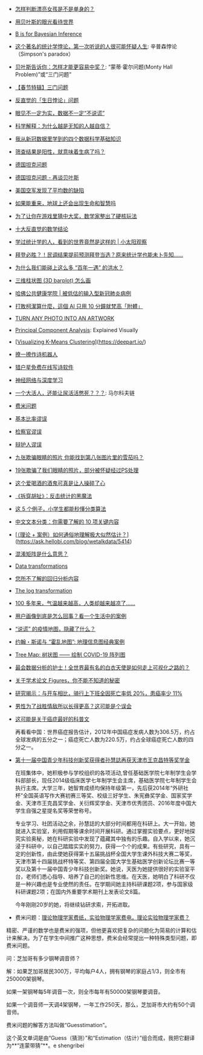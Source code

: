 * [怎样判断漂亮女孩是不是单身的？](http://www.sohu.com/a/271830219_464033)
* [用贝叶斯的眼光看待世界](http://www.sohu.com/a/271549911_100027543)
* [B is for Bayesian Inference](https://www.maths.ox.ac.uk/about-us/life-oxford-mathematics/oxford-mathematics-alphabet/b-bayesian-inference)
* [这个著名的统计学悖论，第一次听说的人很可能怀疑人生](https://mp.weixin.qq.com/s?src=11&timestamp=1542764717&ver=1257&signature=JWTzIvUuH7a3E6x0SFKlAJWURlOvX0*rqudJfHkysg4eGcrlZ1yIewLuRKCd9uJBweYA1Ky6-he3V6RNuN-bdZvrep05xCvrK3frJ6xMwYW*oJ1K7SPQlV-jAjNlh14z&new=1): 辛普森悖论（Simpson's paradox）
* [贝叶斯告诉你：怎样才能更容易中奖？](https://mp.weixin.qq.com/s?src=11&timestamp=1551680385&ver=1463&signature=iQiNUBobJ9sxBkeLenMrNv2QRh*U0459zzxaJUt0N4bcDgdMfCi8LEAhcYs5IhDZ5wiuRO65JII5Y3LT5*203tCR-q3CkxlusTyHUNQW4AdnH2qk-McGDcCJFfUoBcyU&new=1): “蒙蒂·霍尔问题(Monty Hall Problem)”或“三门问题”
* [【春节特辑】三门问题](https://mp.weixin.qq.com/s?src=11&timestamp=1561938907&ver=1701&signature=UaLBfXT36H-477nejZaMhMgGmKECnbdSajo74AJGhr5lCvmEVnVs4Kudwc8BKfXXaKyUMd*0JigkTH51Gl9O5f7f7JOcUf3qrrO0JRh547TY1zbgCB-tZhErGYqFHmnc&new=1)
* [反直觉的「生日悖论」问题](https://mp.weixin.qq.com/s?src=11&timestamp=1561938852&ver=1701&signature=UaLBfXT36H-477nejZaMhMgGmKECnbdSajo74AJGhr6rZQDmeMvWHQxqNQ1TSldQBdfLojzIv18COzAgT0Uil3h1T0yUYfmsGZj41G3drYJamldj6JlVgVKfjrCP8sZk&new=1)
* [眼见不一定为实，数据不一定“不说谎”](https://www.dongqiudi.com/archive/1174207.html)
* [科学解释：为什么越是无知的人越自信？](https://mp.weixin.qq.com/s?__biz=Mzg4MTE4OTQxNA==&mid=2247484039&idx=1&sn=12a8c6ea8d983eba0075d30dbf55e5e2&chksm=cf68f5cef81f7cd82ad6ec7f67915f48b955ac0e11479aedb3e121aca679a8f0ae7a8e2d74f8&mpshare=1&scene=1&srcid=12022ktGouYZNH80TxRXBspb&sharer_sharetime=1575334236752&sharer_shareid=49bb68e4d4ad9f65af077f4e54025da0#rd)
* [我从新冠数据里学到的四个数据科学基础知识](https://mp.weixin.qq.com/s?__biz=MjM5MTQzNzU2NA==&mid=2651678695&idx=3&sn=0bb7dccb3cc6e1c84ff42c0d7be8908b&chksm=bd4c40748a3bc962dca2e0a3aa065a80ddd6420be5c206e7e48f7a9e7324cbbd67d0893f3e23&mpshare=1&scene=1&srcid=042243DYJV8vBizY2vYe55Wv&sharer_sharetime=1587551531982&sharer_shareid=ae50238ead91499c25dfead04d38c61d&key=429edb9feed8a5eb4ba0dd8df11e1bc1cc0800031cc4ccacb6d65ce3108221b8d36d66fdbd909e66740b27a5100e84fd85c231819c2e9ff90355a405e80d2bd520117c59acaed85954af4a5619075dc2&ascene=1&uin=MjEyMzUzNDk2MQ%3D%3D&devicetype=Windows+XP&version=62060841&lang=zh_CN&exportkey=ASR6wmJOWebbQzQeXYca97o%3D&pass_ticket=CkJMYo9D1EQrpGW50RV9HTNnMupyxHJymZEf2nnRH84oo40zR3l8gMwCHLqaUIU3)
* [筛查结果是阳性，就意味着生病了吗？](https://mp.weixin.qq.com/s?__biz=MzI3MzE3OTI0Mw==&mid=2247499005&idx=1&sn=c8e1f897428f12bd623d7ce3f4cf8715&chksm=eb258bf9dc5202ef098f1797de118b0daac4843e4ee15fef4a3b5e3d77ccc5233d3a5a84309a&mpshare=1&scene=1&srcid=0426dSVFCdi7lj5GMkmxLhNi&sharer_sharetime=1587857245216&sharer_shareid=49bb68e4d4ad9f65af077f4e54025da0&key=d51a4283ff2ecb019b011cfe5f74488a0f9da1440458efdcd299827f8b3e28ce98880c4926b7e2705d1c286780ae6fcbaac1843835948ca7b377ae2369ad9c473c895950a0898dc6e92b6de9068c2e51&ascene=1&uin=MjEyMzUzNDk2MQ%3D%3D&devicetype=Windows+XP&version=62060841&lang=zh_CN&exportkey=AZpwIhvPUxbOsgjnKzS263U%3D&pass_ticket=WyEgrrj25frkMfokbtoyksRrtPeGU2ppgS%2BRPcT0QHb9WRxdetYa%2BHEHtR4gvfG5)
* [德国坦克问题](https://www.wikiwand.com/zh-hans/%E5%BE%B7%E5%9B%BD%E5%9D%A6%E5%85%8B%E9%97%AE%E9%A2%98)
* [德国坦克问题 - 再谈贝叶斯](http://blog.sciencenet.cn/blog-677221-1103595.html)
* [美国空军发现了平均数的缺陷](https://mp.weixin.qq.com/s?__biz=MzU1MDQwMTU5OQ==&mid=2247484864&idx=1&sn=dc145d4d829969e6ca3db6c3eda97379&chksm=fba06690ccd7ef860503587cb461d83f734f6c9054f6844a3152896116fcbd44a49af3d145c3&mpshare=1&scene=1&srcid=&sharer_sharetime=1588065815380&sharer_shareid=49bb68e4d4ad9f65af077f4e54025da0&key=51cdf43165327664d6449402205a5d564eb4e427720273e96053b89d27b4e9c5e76032e3c5ceb03da48a0935c093b5214829d21d96afe8f367b8b4cf63387b69354c0542722c7f158789bad512f9b624&ascene=1&uin=MjEyMzUzNDk2MQ%3D%3D&devicetype=Windows+XP&version=62060841&lang=zh_CN&exportkey=AfMlVIxcv98kYvsxy9BHX7U%3D&pass_ticket=C5i9iOtoY4JEMBJe0zor4wcjPhEzyHFU3YPKNM2uXztN1hJ6CqQBcTiVS3Xv46h2)
* [如果能重来，地球上还会出现生命和智慧吗](https://mp.weixin.qq.com/s?__biz=MjM5NDA1Njg2MA==&mid=2652002747&idx=3&sn=1e46bb176544cea265736e776f628128&chksm=bd6b66488a1cef5e2d918aee1ca996aabda4dfc75027820a087f2e02059382d55910a04ae759&mpshare=1&scene=1&srcid=&sharer_sharetime=1590617861105&sharer_shareid=49bb68e4d4ad9f65af077f4e54025da0&key=8d751dd33417fe3f4c91ddfab261cd1c8e2391ecf485e47acd89acbb3b1e8db7d582fda2d6c2b3f6d94f8c49b70885861b16499522eb99b6dd5e6b408988e6efd4f6b4560d59cba71a72c094ae28c145&ascene=1&uin=MjEyMzUzNDk2MQ%3D%3D&devicetype=Windows+XP&version=62060841&lang=zh_CN&exportkey=AV8nYO38BcvM7It9FjpJ0bs%3D&pass_ticket=s%2BXTsJOlBLE09BNGRM0p%2BghhXqK7KfabmPk424lRkfAdqIWcr9toS1OMt5bvZLL4)
* [为了让你在游戏里猜中大奖，数学家整出了硬核玩法](https://mp.weixin.qq.com/s?__biz=MjM5NDA1Njg2MA==&mid=2652002846&idx=3&sn=0043863555c87fb8aa09fcd3b4c89800&chksm=bd6b65ed8a1cecfbca55ffe251d3cb3c56d7afa46973c1c1de7cc64a0abc0e7d114419903105&mpshare=1&scene=1&srcid=&sharer_sharetime=1590793902258&sharer_shareid=49bb68e4d4ad9f65af077f4e54025da0&key=2d4ad61948a09f99f0a991bbe2b742532a3d054d1876fd3d64ab8a8e807ce81e53c92c7c21b16950bb88dd0d82d53008f5ae21f5106272a75bba41a6f3bfc7eea8a7a473ca5c88e513ecb7b32f0694e5&ascene=1&uin=MjEyMzUzNDk2MQ%3D%3D&devicetype=Windows+XP&version=62060841&lang=zh_CN&exportkey=ARcP9wHyVmt5OkGZErg6JjU%3D&pass_ticket=uMa9merJnfxxKApyXGHCG0M56ht9RCQ7IvL14Km1a4lQJ%2FJQNpcbrtCGbfCBqWCa)
* [十大反直觉的数学结论](https://mp.weixin.qq.com/s?__biz=MzU2MDQ5Mzc3MQ==&mid=2247504951&idx=1&sn=e09332b07355390213ded5ec289e6f3b&chksm=fc05b193cb7238857b75c67e3a6f39007d84d2975e9358054f1892c7e1c0ae6eeea1ea5a1067&mpshare=1&scene=1&srcid=0825wqwiKHStZ1PMdSHrNUQ1&sharer_sharetime=1598350643035&sharer_shareid=49bb68e4d4ad9f65af077f4e54025da0#rd)
* [学过统计学的人，看到的世界竟然是这样的 | 小太阳观察](https://mp.weixin.qq.com/s?__biz=MzAwMTcwNDAyNA==&mid=2247483733&idx=1&sn=812bd449d03224b725aeae56645041fc&chksm=9ad4e862ada3617493d16c61bd454f1f324e8318b35ab4d1598cb6c1962a574f19ab5fad997e&mpshare=1&scene=1&srcid=1128Q63J2N5Q2AFG8T8rE5UQ&sharer_sharetime=1606528466539&sharer_shareid=f971125f4b3043a69776fbf7eaa5dbbd#rd)



* [拜登必胜？！民调结果提前预测拜登当选？原来统计学也能未卜先知......](https://mp.weixin.qq.com/s?__biz=MjM5MDE3OTk2Ng==&mid=2657512252&idx=1&sn=95679ba185eeb64d3281164e41ce1ed9&chksm=bdda7c2d8aadf53b93bf2dd7d13565bf1c3d49eed1bce7590ea9d47716be15ce7f21b40dfab4&mpshare=1&scene=1&srcid=1114aNUEqTfsDKS22aqh005n&sharer_sharetime=1605426853493&sharer_shareid=49bb68e4d4ad9f65af077f4e54025da0#rd)



* [为什么我们能碰上这么多 “百年一遇” 的洪水？](https://mp.weixin.qq.com/s?__biz=MzI3MzE3OTI0Mw==&mid=2247501307&idx=1&sn=3d3f179c43cd77eb71c300a660958d9b&chksm=eb25b2ffdc523be91035ae19bb2d759480d763a54c5b63f097272bb51e40b8050ef57bd3389e&mpshare=1&scene=1&srcid=0706WS2zPCPwJpFFrZ1j7Pmw&sharer_sharetime=1594038183078&sharer_shareid=49bb68e4d4ad9f65af077f4e54025da0#rd)



* [三维柱状图 (3D barplot) 怎么画](https://mp.weixin.qq.com/s?__biz=MzI5MzQzMjU4Mw==&mid=2247488083&idx=1&sn=5ce58298ac9327183ec77e8583eddea8&chksm=ec736e3bdb04e72d5b0f5bb343dbb78236e78e3b857434b5e3e939b12c5e2bea945baad10358&mpshare=1&scene=1&srcid=&sharer_sharetime=1577506179532&sharer_shareid=49bb68e4d4ad9f65af077f4e54025da0#rd)



* [哈佛公共健康学院 | 被低估的输入型新冠肺炎病例](https://mp.weixin.qq.com/s?__biz=MzU3Njg0NTM4Ng==&mid=2247484489&idx=1&sn=08eecfe380816f9f2f992924ea7b3f46&chksm=fd0ce76cca7b6e7a1c52c12d677f8193b75359d4063c3977bc2616738e2cdd1f7ce1cb3e360d&mpshare=1&scene=1&srcid=&sharer_sharetime=1581809450623&sharer_shareid=49bb68e4d4ad9f65af077f4e54025da0#rd)



* [打敗柯潔算什麼，這個 AI 只用 10 分鐘就梵高「附體」](http://www.ifuun.com/a20177224091178/)
* [TURN ANY PHOTO INTO AN ARTWORK]()



* [Principal Component Analysis](http://setosa.io/ev/principal-component-analysis/): Explained Visually
* [[Visualizing K-Means Clustering](https://www.naftaliharris.com/blog/visualizing-k-means-clustering)](https://deepart.io/)
* [撩一撩作诗机器人](http://www.voidcn.com/article/p-pmzyyjnv-bnu.html)
* [猎户星免费在线写诗软件](http://www.dopoem.com/)
* [神经网络与深度学习](https://nndl.github.io/)



* [一个大活人，还能让尿活活憋死？？？](<http://www.sohu.com/a/302507155_224832>): 马尔科夫链
* [费米问题]([https://www.wikiwand.com/zh-hans/%E8%B4%B9%E7%B1%B3%E9%97%AE%E9%A2%98](https://www.wikiwand.com/zh-hans/费米问题))



* [基本比率谬误](https://www.wikiwand.com/zh-hans/%E5%9F%BA%E6%9C%AC%E6%AF%94%E7%8E%87%E8%AC%AC%E8%AA%A4)
* [检察官谬误](https://www.wikiwand.com/zh-hans/%E6%AA%A2%E5%AF%9F%E5%AE%98%E8%AC%AC%E8%AA%A4)
* [辩护人谬误](https://www.wikiwand.com/zh-hans/%E8%BE%AF%E8%AD%B7%E4%BA%BA%E8%AC%AC%E8%AA%A4)



* [九张欺骗眼睛的照片 你能找到第八张图片里的雪茄吗？](http://www.sohu.com/a/150053215_99906248)
* [19张欺骗了我们眼睛的照片，部分被怀疑经过PS处理](https://k.sina.com.cn/article_6400820004_17d84c32400100ddph.html)



* [这个爱喝酒的酒鬼可真是让人操碎了心](https://mp.weixin.qq.com/s?__biz=MjM5MDE3OTk2Ng==&mid=2657500066&idx=4&sn=89adf41ccd6efc9365442cb9425b924b&chksm=bdda2cb38aada5a568a8813f779298430deb90dfd8ae37c8e5c0d3aaf8ebc9c1b74456b2bb87&mpshare=1&scene=1&srcid=0911A0GrFJMH3WJbSr8FRMdD&sharer_sharetime=1599775511994&sharer_shareid=49bb68e4d4ad9f65af077f4e54025da0#rd)



* [《拆穿胡扯》：反击统计的黑魔法](https://zhuanlan.zhihu.com/p/257042792?utm_source=wechat_session&utm_medium=social&s_r=0)



* [这 5 个例子，小学生都能秒懂分类算法](https://zhuanlan.zhihu.com/p/47106274)
* [中文文本分类：你需要了解的 10 项关键内容](https://zhuanlan.zhihu.com/p/47761862)
* [[（理论 + 案例）如何通俗地理解极大似然估计？](https://ask.hellobi.com/blog/wetalkdata/5414)](https://ask.hellobi.com/blog/wetalkdata/5414)
* [混淆矩阵是什么意思？](https://www.zhihu.com/question/36883196/answer/506139082)
* [Data transformations](http://www.biostathandbook.com/transformation.html)
* [您所不了解的回归分析内容](https://pro.arcgis.com/zh-cn/pro-app/tool-reference/spatial-statistics/what-they-don-t-tell-you-about-regression-analysis.htm)
* [The log transformation](https://mathbench.umd.edu/modules/misc_scaling/page07.htm)



* [100 多年来，气温越来越高，人类却越来越凉了……](https://mp.weixin.qq.com/s?__biz=MzA3MzE3NTg1OA==&mid=2247520519&idx=1&sn=356074611273191ed5bd3f08c5681d29&chksm=9f11d75aa8665e4c696eb215921f44dd9f072e5fc476b59876b800367c45dd2b57c7d022a2f2&mpshare=1&scene=1&srcid=&sharer_sharetime=1580173297890&sharer_shareid=49bb68e4d4ad9f65af077f4e54025da0#rd)
* [用户画像到底是怎么回事？看一个生活中的案例](https://mp.weixin.qq.com/s?__biz=MzA3MTM3NTA5Ng==&mid=2651063404&idx=4&sn=b1db12312c4203641865a2862faf1f0e&chksm=84de25fbb3a9acede561b64654619ee7d044cbbdfdb8d58b38bbb8d197cb039f509e7318e4bc&mpshare=1&scene=1&srcid=&sharer_sharetime=1580791944843&sharer_shareid=49bb68e4d4ad9f65af077f4e54025da0#rd)
* [“说谎” 的疫情地图，隐藏了什么？](https://www.yidianzixun.com/article/0OW4yaRi?s=mb&appid=mibrowser&version=2&mibusinessId=newhome&env=production&bizDocId=yidian_0OW4yaRi)
* [约翰・斯诺与 “霍乱地图”: 地理信息图经典案例](https://mp.weixin.qq.com/s?__biz=MzU1MTMyNzkyNg==&mid=2247485025&idx=1&sn=acc7e20a76691500bcf4355e8f103387&chksm=fb9247b8cce5ceae2cc18c3cc8d4d33926723d010a867205b062c6636ff979f7fd3bbb66bda2&scene=21#wechat_redirect)
* [Tree Map: 树状图 —— 绘制 COVID-19 阵列图](https://mp.weixin.qq.com/s?__biz=MzU1MTMyNzkyNg==&mid=2247485031&idx=1&sn=4a2f2a91c2c98ab82b045ce6ec286195&chksm=fb9247becce5cea815777bb919bdfd975e11126da0efda049ce5cd6075523fb528ff14aa34f8&scene=21#wechat_redirect)

* [最会数据分析的护士！全世界最有名的白衣天使是如何走上可视化之路的？](https://mp.weixin.qq.com/s?__biz=MzI5MTcwNjA4NQ==&mid=2247494615&idx=1&sn=789a5e9686a42c20516481bda7bb3d2f&chksm=ec0e2e5ddb79a74bda4315c596327ed979e9a3295aa5ca94287034b81d3d7f73a4d109f7e055&mpshare=1&scene=1&srcid=&sharer_sharetime=1592701582207&sharer_shareid=49bb68e4d4ad9f65af077f4e54025da0&exportkey=Afii376fs%2BsV86uGigadEXY%3D&pass_ticket=JlQoTfNIdgUoKZmJ2PgRuJYFUTj8AsXxAJCN2zRn5V5ixqIqfZLs6mZG%2BPhszpSo#rd)


- [关于学术论文 Figures，你不能不知道的秘密](https://mp.weixin.qq.com/s?__biz=MzUzMzMwNjgzNA==&mid=2247484310&idx=2&sn=b0ffd4a2b1ffabeb0aa2fa225c031ea3&chksm=faa74f2bcdd0c63d6c27fb530f28e7f4da974f275405240fce19ffae04ec8ff93d1800fba704&mpshare=1&scene=1&srcid=&sharer_sharetime=1582506300985&sharer_shareid=49bb68e4d4ad9f65af077f4e54025da0#rd)


* [研究揭示：与开车相比，骑行上下班全因死亡率低 20%，患癌率少 11%](https://mp.weixin.qq.com/s?__biz=MzU2MTQ2MDE0Ng==&mid=2247512558&idx=1&sn=1c4d14c68e4a806c6b884d6937678170&chksm=fc7a9733cb0d1e259bd20752a9b7aec909b1779cff3d642c258bd197afe38fe52b46898d8cbc&mpshare=1&scene=1&srcid=&sharer_sharetime=1591175732928&sharer_shareid=49bb68e4d4ad9f65af077f4e54025da0&key=938e9318b488c13e8f30d9e688066f92e002db83d2cd9c9d1110d6604a3aa4f4e3c69e9c6aed674ee9ba08ead424af0779ebc5f0dcf77c3c61d1f9e0dd910b4ef86d84dd355b2a8d1b866ade1ad2aa8c&ascene=1&uin=MjEyMzUzNDk2MQ%3D%3D&devicetype=Windows+XP&version=62060841&lang=zh_CN&exportkey=ATvx80ocRALF5c9gAyoAMwU%3D&pass_ticket=WV9IcNp%2Bf3t%2Bt%2BSP82N2Mi9%2FHkG3XqvYBaOuVpuLfcUah6KLopYvHD6ws9XZzSBd)
* [男性为了战胜情敌所以长得更高？这可能是个误会](https://mp.weixin.qq.com/s?__biz=MzA5NDkzNjIwMg==&mid=2651694966&idx=1&sn=f241344cd69c17776e781e5aed997429&chksm=8bbe0a93bcc98385a92a93285253429dc287f06d1993b1ce2ecdc9211c4feac2686c64c2ab2f&mpshare=1&scene=1&srcid=0610n5Zt548oJa3USTEFKx7S&sharer_sharetime=1591787302676&sharer_shareid=49bb68e4d4ad9f65af077f4e54025da0&exportkey=AdPKDlZBrH5feU7jE2voZ2c%3D&pass_ticket=N8E7CAWx4m6NpyYg%2FO2prhH2%2F7Yk%2BSmVxsmkV4Q5tDGHy%2BumQaSB7gJTVDPS1qh3#rd)


* [这可能是关于癌症最好的科普文](https://www.jianshu.com/p/4a7422088112)

  再看看中国：世界癌症报告估计，2012年中国癌症发病人数为306.5万，约占全球发病的五分之一；癌症死亡人数为220.5万，约占全球癌症死亡人数的四分之一。

* [第十一届中国青少年科技创新奖获得者孙慧誌再获天津市王克昌特等奖学金](https://mp.weixin.qq.com/s?src=11&timestamp=1542764885&ver=1257&signature=J99-G1yV3HN9pazs3RlpBmiYaDP*euSxkz954dlqmyJU2yTFOnbiIxONqw1CGvLe6w3yKrYw0nfpt6mNN8SEsMrRoyv8*hwu7OXP4AvJ5Zdsm6gNk4Tz5R0EEjAuidWK&new=1)

  在班集体中，她积极参与学校组织的各项活动,曾任基础医学院七年制学生会学科部部长，现任2014级临床医学七年制学生会主席，基础医学院七年制学生会执行主席。大学三年，她智育成绩均保持年级第一，先后获2014年“外研社杯”全国英语写作大赛初赛三等奖、校级三好学生、朱宪彝奖学金、国家奖学金、天津市王克昌奖学金、关衍辉奖学金、天津市优秀团员、2016年度中国大学生自强之星提名奖等荣誉称号。

  专业学习、社团活动之余，孙慧誌的大部分时间都用在科研上。大一开始，她就进入实验室，利用假期等课余时间开展科研。通过掌握实验要点，更好地探究实验奥秘，她在科研实验中发现了蕴藏其中独有的乐趣。自入学以来，她沉浸于科研中，以自己踏踏实实的努力，获得一个个的成果。有些研究，具有一定的创新性，由此使她获得第十五届挑战杯全国大学生课外科技大赛二等奖，天津市第十四届挑战杯特等奖、第四届全国大学生基础医学创新论坛比赛一等奖以及第十一届中国青少年科技创新奖。她说，天医为她提供很好的实验室平台，老师们悉心指导、培养了自己的创新性思维。在天医，她明白了科研不仅是一种兴趣也是专业使然的责任。在学期间她主持科研课题2项，参与国家级科研课题2项；在国内外重要学术期刊上发表论文8篇。

  今年刚刚20岁的她，将继续钻研求索，开拓进取。

* 费米问题：[理论物理学家费纸，实验物理学家费电，理论实验物理学家费？](https://new.qq.com/omn/20190116/20190116A0A9UW.html)

精密、严谨的数学也是费米的强项，但他更喜欢把复杂的问题化为简易的计算和估计来解决。为了在学生中间推广这种思想，费米会经常提出一种特殊类型问题，即费米问题。

问：芝加哥有多少钢琴调音师？

解：如果芝加哥居民300万，平均每户4人，拥有钢琴的家庭占1/3，则全市有250000架钢琴。

如果一架钢琴每5年调音一次，则全市每年有50000架钢琴要调音。

如果一个调音师一天调4架钢琴，一年工作250天，那么，芝加哥市大约有50个调音师。

费米问题的解答方法叫做“Guesstimation”。

这个英文单词是由“Guess（猜测）”和“Estimation（估计）”组合而成，我把它翻译为**“连蒙带猜”**。e shengribei
